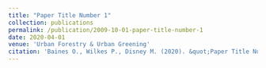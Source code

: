 ```yaml
---
title: "Paper Title Number 1"
collection: publications
permalink: /publication/2009-10-01-paper-title-number-1
date: 2020-04-01
venue: 'Urban Forestry & Urban Greening'
citation: 'Baines O., Wilkes P., Disney M. (2020). &quot;Paper Title Number 1.&quot; <i>Journal 1</i>. 1(1).'
---
```


